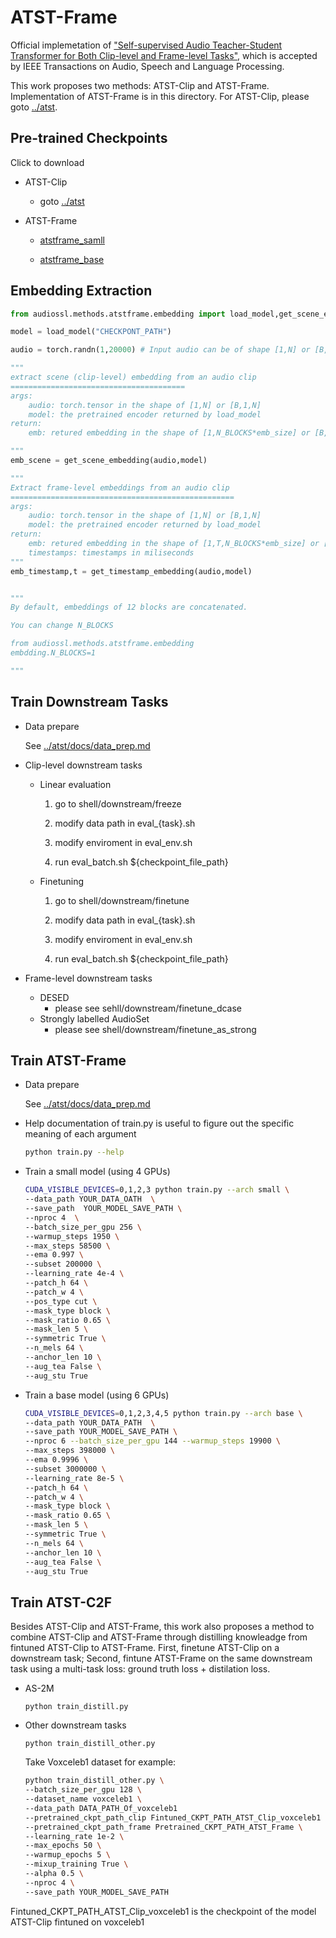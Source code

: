 # ATST-Frame

Official implemetation of ["Self-supervised Audio Teacher-Student Transformer
for Both Clip-level and Frame-level Tasks"](https://arxiv.org/abs/2306.04186), which is accepted by IEEE Transactions on Audio, Speech and Language Processing.

This work proposes two methods: ATST-Clip and ATST-Frame. Implementation of ATST-Frame is in this directory. For ATST-Clip, please goto [../atst](../atst).

## Pre-trained Checkpoints 

Click to download
- ATST-Clip
    - goto [../atst](../atst)
- ATST-Frame

    - [atstframe_samll](https://drive.google.com/file/d/1xZoOTuxV415icYONYbeFQzgrmJQf4a4B/view?usp=sharing)

    - [atstframe_base](https://drive.google.com/file/d/1bGJSZWlAIIJ6GL5Id5dW0PTB72DL-QDQ/view?usp=sharing)

## Embedding Extraction

```python
from audiossl.methods.atstframe.embedding import load_model,get_scene_embedding,get_timestamp_embedding

model = load_model("CHECKPONT_PATH")

audio = torch.randn(1,20000) # Input audio can be of shape [1,N] or [B,1,N]

"""
extract scene (clip-level) embedding from an audio clip
=======================================
args:
    audio: torch.tensor in the shape of [1,N] or [B,1,N] 
    model: the pretrained encoder returned by load_model 
return:
    emb: retured embedding in the shape of [1,N_BLOCKS*emb_size] or [B,N_BLOCKS*emb_size], where emb_size is 768 for base model and 384 for small model.

"""
emb_scene = get_scene_embedding(audio,model)

"""
Extract frame-level embeddings from an audio clip 
==================================================
args:
    audio: torch.tensor in the shape of [1,N] or [B,1,N] 
    model: the pretrained encoder returned by load_model 
return:
    emb: retured embedding in the shape of [1,T,N_BLOCKS*emb_size] or [B,T,N_BLOCKS,emb_size], where emb_size is 768 for base model and 384 for small model, and T is number of (40ms) frames.
    timestamps: timestamps in miliseconds
"""
emb_timestamp,t = get_timestamp_embedding(audio,model)


"""
By default, embeddings of 12 blocks are concatenated.

You can change N_BLOCKS 

from audiossl.methods.atstframe.embedding
embdding.N_BLOCKS=1

"""
```


## Train Downstream Tasks

- Data prepare

    See [../atst/docs/data_prep.md](../atst/docs/data_prep.md)

- Clip-level downstream tasks
    - Linear evaluation

        1. go to shell/downstream/freeze

        2. modify data path in eval_{task}.sh 

        3. modify enviroment in eval_env.sh 

        4. run eval_batch.sh ${checkpoint_file_path}



    - Finetuning

        1. go to shell/downstream/finetune

        2. modify data path in eval_{task}.sh 

        3. modify enviroment in eval_env.sh

        4. run eval_batch.sh ${checkpoint_file_path}
- Frame-level downstream tasks
    - DESED
        - please see sehll/downstream/finetune_dcase
    - Strongly labelled AudioSet
        - please see shell/downstream/finetune_as_strong

## Train ATST-Frame

- Data prepare

    See [../atst/docs/data_prep.md](../atst/docs/data_prep.md)

- Help documentation of train.py is useful to figure out the specific meaning of each argument

    ```bash
    python train.py --help

    ```
- Train a small model (using 4 GPUs)
    ```bash
    CUDA_VISIBLE_DEVICES=0,1,2,3 python train.py --arch small \
    --data_path YOUR_DATA_OATH  \
    --save_path  YOUR_MODEL_SAVE_PATH \
    --nproc 4  \
    --batch_size_per_gpu 256 \
    --warmup_steps 1950 \
    --max_steps 58500 \
    --ema 0.997 \
    --subset 200000 \
    --learning_rate 4e-4 \
    --patch_h 64 \
    --patch_w 4 \
    --pos_type cut \
    --mask_type block \
    --mask_ratio 0.65 \
    --mask_len 5 \
    --symmetric True \
    --n_mels 64 \
    --anchor_len 10 \
    --aug_tea False \
    --aug_stu True
    ```


- Train a base model (using 6 GPUs)
    ```bash
    CUDA_VISIBLE_DEVICES=0,1,2,3,4,5 python train.py --arch base \ 
    --data_path YOUR_DATA_PATH  \
    --save_path YOUR_MODEL_SAVE_PATH \ 
    --nproc 6 --batch_size_per_gpu 144 --warmup_steps 19900 \
    --max_steps 398000 \
    --ema 0.9996 \
    --subset 3000000 \
    --learning_rate 8e-5 \
    --patch_h 64 \
    --patch_w 4 \
    --mask_type block \
    --mask_ratio 0.65 \
    --mask_len 5 \
    --symmetric True \
    --n_mels 64 \
    --anchor_len 10 \
    --aug_tea False \
    --aug_stu True
    ```

## Train ATST-C2F

Besides ATST-Clip and ATST-Frame, this work also proposes a method to combine ATST-Clip and ATST-Frame through distilling knowleadge from fintuned ATST-Clip to ATST-Frame. First, finetune ATST-Clip on a downstream task; Second, fintune ATST-Frame on the same downstream task using a multi-task loss: ground truth loss + distilation loss.



- AS-2M
    ```
    python train_distill.py
    ```
- Other downstream tasks
    ```
    python train_distill_other.py
    ```
    Take Voxceleb1 dataset for example:
    ```bash
    python train_distill_other.py \
    --batch_size_per_gpu 128 \
    --dataset_name voxceleb1 \
    --data_path DATA_PATH_Of_voxceleb1
    --pretrained_ckpt_path_clip Fintuned_CKPT_PATH_ATST_Clip_voxceleb1 \
    --pretrained_ckpt_path_frame Pretrained_CKPT_PATH_ATST_Frame \
    --learning_rate 1e-2 \
    --max_epochs 50 \
    --warmup_epochs 5 \
    --mixup_training True \
    --alpha 0.5 \
    --nproc 4 \
    --save_path YOUR_MODEL_SAVE_PATH
    ```
Fintuned_CKPT_PATH_ATST_Clip_voxceleb1 is the checkpoint of the model ATST-Clip fintuned on voxceleb1